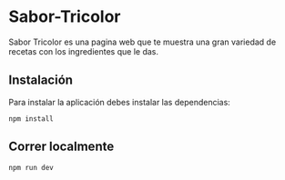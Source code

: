 # Sabor-Tricolor
Sabor Tricolor es una pagina web que te muestra una gran variedad de recetas con los ingredientes que le das.

## Instalación
Para instalar la aplicación debes instalar las dependencias:
```
npm install
```

## Correr localmente
```
npm run dev
```